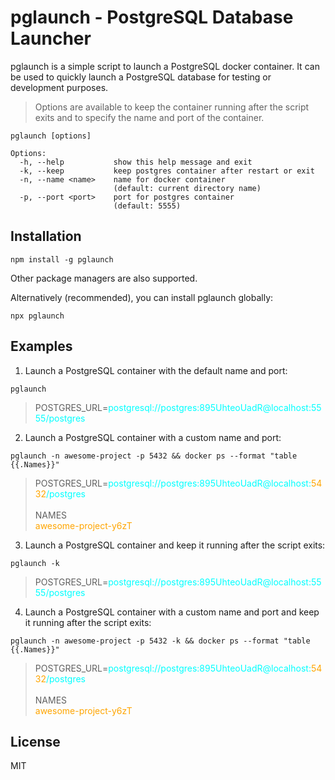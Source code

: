 # pglaunch - PostgreSQL Database Launcher

<!-- Descrition -->

pglaunch is a simple script to launch a PostgreSQL docker container. It can be used to quickly launch a PostgreSQL database for testing or development purposes.

> Options are available to keep the container running after the script exits and to specify the name and port of the container.

```
pglaunch [options]

Options:
  -h, --help           show this help message and exit
  -k, --keep           keep postgres container after restart or exit
  -n, --name <name>    name for docker container
                       (default: current directory name)
  -p, --port <port>    port for postgres container
                       (default: 5555)
```

## Installation

```
npm install -g pglaunch
```

Other package managers are also supported.

Alternatively (recommended), you can install pglaunch globally:

```
npx pglaunch
```

## Examples

1. Launch a PostgreSQL container with the default name and port:

```
pglaunch
```

> POSTGRES_URL=<span style="color: cyan">postgresql://postgres:895UhteoUadR@localhost:5555/postgres</span>

2. Launch a PostgreSQL container with a custom name and port:

```
pglaunch -n awesome-project -p 5432 && docker ps --format "table {{.Names}}"
```

> POSTGRES_URL=<span style="color: cyan">postgresql://postgres:895UhteoUadR@localhost:<span style="color: orange">5432</span>/postgres</span><br/><br/>NAMES<br/><span style="color: orange">awesome-project-y6zT</span>

3. Launch a PostgreSQL container and keep it running after the script exits:

```
pglaunch -k
```

> POSTGRES_URL=<span style="color: cyan">postgresql://postgres:895UhteoUadR@localhost:5555/postgres</span>

4. Launch a PostgreSQL container with a custom name and port and keep it running after the script exits:

```
pglaunch -n awesome-project -p 5432 -k && docker ps --format "table {{.Names}}"
```

> POSTGRES_URL=<span style="color: cyan">postgresql://postgres:895UhteoUadR@localhost:<span style="color: orange">5432</span>/postgres</span><br/><br/>NAMES<br/><span style="color: orange">awesome-project-y6zT</span>

## License

MIT
